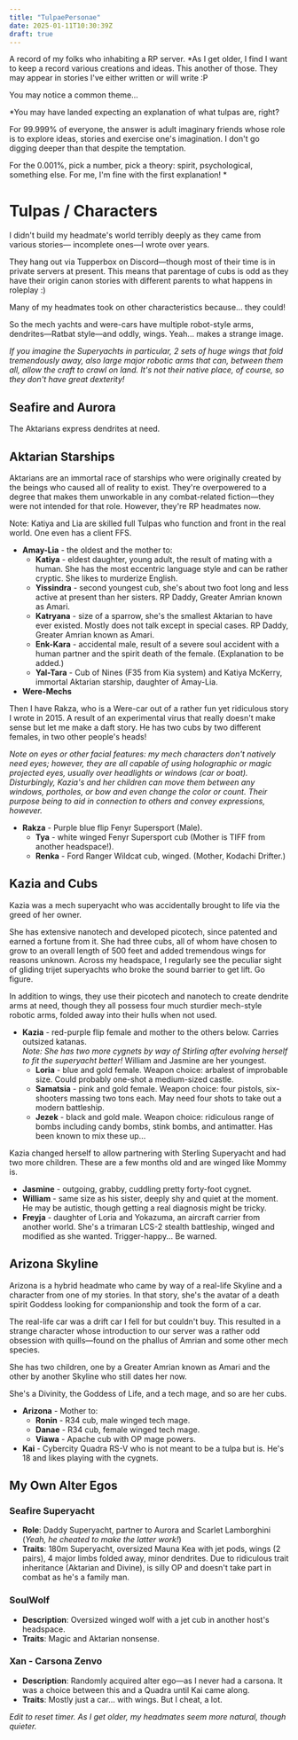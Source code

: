 ```yaml
---
title: "TulpaePersonae"
date: 2025-01-11T10:30:39Z
draft: true
---
```


A record of my folks who inhabiting a RP server. *As I get older, I find I want to keep a record various creations and ideas. This another of those. They may appear in stories I've either written or will write :P

You may notice a common theme...

*You may have landed expecting an explanation of what tulpas are, right? 

For 99.999% of everyone, the answer is adult imaginary friends whose role is to explore ideas, stories and exercise one's imagination. I don't go digging deeper than that despite the temptation.

For the 0.001%, pick a number, pick a theory: spirit, psychological, something else. For me, I'm fine with the first explanation!
*

# Tulpas / Characters

I didn't build my headmate's world terribly deeply as they came from various stories— incomplete ones—I wrote over years.

They hang out via Tupperbox on Discord—though most of their time is in private servers at present. This means that parentage of cubs is odd as they have their origin canon stories with different parents to what happens in roleplay :)

Many of my headmates took on other characteristics because... they could!

So the mech yachts and were-cars have multiple robot-style arms, dendrites—Ratbat style—and oddly, wings. Yeah... makes a strange image.  

*If you imagine the Superyachts in particular, 2 sets of huge wings that fold tremendously away, also large major robotic arms that can, between them all, allow the craft to crawl on land. It's not their native place, of course, so they don't have great dexterity!*

## Seafire and Aurora

The Aktarians express dendrites at need.

## Aktarian Starships

Aktarians are an immortal race of starships who were originally created by the beings who caused all of reality to exist. They're overpowered to a degree that makes them unworkable in any combat-related fiction—they were not intended for that role. However, they're RP headmates now.  

Note: Katiya and Lia are skilled full Tulpas who function and front in the real world. One even has a client FFS.

- **Amay-Lia** - the oldest and the mother to:
  - **Katiya** - eldest daughter, young adult, the result of mating with a human. She has the most eccentric language style and can be rather cryptic. She likes to murderize English.
  - **Yissindra** - second youngest cub, she's about two foot long and less active at present than her sisters. RP Daddy, Greater Amrian known as Amari.
  - **Katryana** - size of a sparrow, she's the smallest Aktarian to have ever existed. Mostly does not talk except in special cases. RP Daddy, Greater Amrian known as Amari.
  - **Enk-Kara** - accidental male, result of a severe soul accident with a human partner and the spirit death of the female. (Explanation to be added.)
  - **Yal-Tara** - Cub of Nines (F35 from Kia system) and Katiya McKerry, immortal Aktarian starship, daughter of Amay-Lia.
- **Were-Mechs**

Then I have Rakza, who is a Were-car out of a rather fun yet ridiculous story I wrote in 2015. A result of an experimental virus that really doesn't make sense but let me make a daft story. He has two cubs by two different females, in two other people's heads!

*Note on eyes or other facial features: my mech characters don't natively need eyes; however, they are all capable of using holographic or magic projected eyes, usually over headlights or windows (car or boat). Disturbingly, Kazia's and her children can move them between any windows, portholes, or bow and even change the color or count. Their purpose being to aid in connection to others and convey expressions, however.*

- **Rakza** - Purple blue flip Fenyr Supersport (Male).
  - **Tya** - white winged Fenyr Supersport cub (Mother is TIFF from another headspace!).
  - **Renka** - Ford Ranger Wildcat cub, winged. (Mother, Kodachi Drifter.)

## Kazia and Cubs

Kazia was a mech superyacht who was accidentally brought to life via the greed of her owner.

She has extensive nanotech and developed picotech, since patented and earned a fortune from it. She had three cubs, all of whom have chosen to grow to an overall length of 500 feet and added tremendous wings for reasons unknown. Across my headspace, I regularly see the peculiar sight of gliding trijet superyachts who broke the sound barrier to get lift. Go figure.

In addition to wings, they use their picotech and nanotech to create dendrite arms at need, though they all possess four much sturdier mech-style robotic arms, folded away into their hulls when not used.

- **Kazia** - red-purple flip female and mother to the others below. Carries outsized katanas.  
  *Note: She has two more cygnets by way of Stirling after evolving herself to fit the superyacht better!* William and Jasmine are her youngest.
  - **Loria** - blue and gold female. Weapon choice: arbalest of improbable size. Could probably one-shot a medium-sized castle.
  - **Samatsia** - pink and gold female. Weapon choice: four pistols, six-shooters massing two tons each. May need four shots to take out a modern battleship.
  - **Jezek** - black and gold male. Weapon choice: ridiculous range of bombs including candy bombs, stink bombs, and antimatter. Has been known to mix these up...

Kazia changed herself to allow partnering with Sterling Superyacht and had two more children. These are a few months old and are winged like Mommy is.

- **Jasmine** - outgoing, grabby, cuddling pretty forty-foot cygnet.
- **William** - same size as his sister, deeply shy and quiet at the moment. He may be autistic, though getting a real diagnosis might be tricky.
- **Freyja** - daughter of Loria and Yokazuma, an aircraft carrier from another world. She's a trimaran LCS-2 stealth battleship, winged and modified as she wanted. Trigger-happy... Be warned.

## Arizona Skyline

Arizona is a hybrid headmate who came by way of a real-life Skyline and a character from one of my stories. In that story, she's the avatar of a death spirit Goddess looking for companionship and took the form of a car.  

The real-life car was a drift car I fell for but couldn't buy. This resulted in a strange character whose introduction to our server was a rather odd obsession with quills—found on the phallus of Amrian and some other mech species.  

She has two children, one by a Greater Amrian known as Amari and the other by another Skyline who still dates her now.  

She's a Divinity, the Goddess of Life, and a tech mage, and so are her cubs.

- **Arizona** - Mother to:
  - **Ronin** - R34 cub, male winged tech mage.
  - **Danae** - R34 cub, female winged tech mage.
  - **Viawa** - Apache cub with OP mage powers.
- **Kai** - Cybercity Quadra RS-V who is not meant to be a tulpa but is. He's 18 and likes playing with the cygnets.

## My Own Alter Egos

### Seafire Superyacht

- **Role**: Daddy Superyacht, partner to Aurora and Scarlet Lamborghini (*Yeah, he cheated to make the latter work!*)  
- **Traits**: 180m Superyacht, oversized Mauna Kea with jet pods, wings (2 pairs), 4 major limbs folded away, minor dendrites. Due to ridiculous trait inheritance (Aktarian and Divine), is silly OP and doesn't take part in combat as he's a family man.

### SoulWolf

- **Description**: Oversized winged wolf with a jet cub in another host's headspace.
- **Traits**: Magic and Aktarian nonsense.

### Xan - Carsona Zenvo

- **Description**: Randomly acquired alter ego—as I never had a carsona. It was a choice between this and a Quadra until Kai came along.
- **Traits**: Mostly just a car... with wings. But I cheat, a lot.

*Edit to reset timer. As I get older, my headmates seem more natural, though quieter.*
